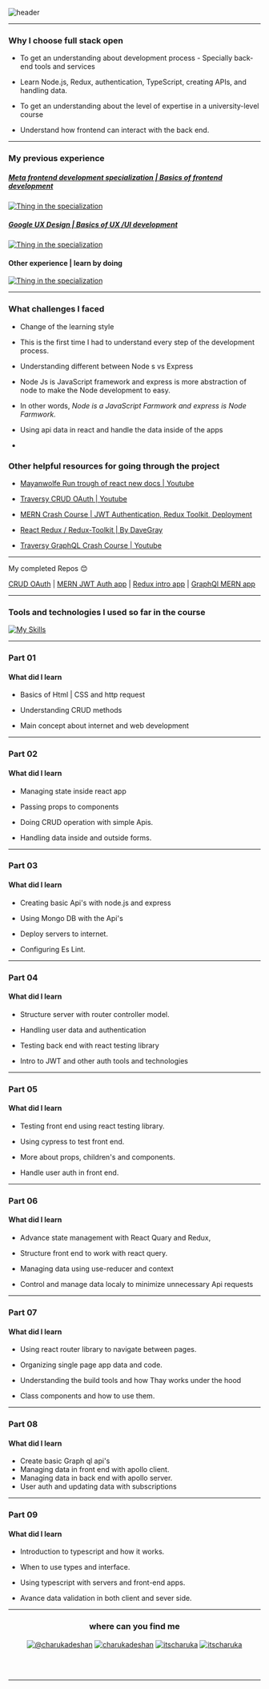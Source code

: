 
  

![header](https://capsule-render.vercel.app/api?type=waving&color=gradient&$with=auto&height=350&section=header&text=Fullstackopen%20exercises&animation=fadeIn&fontSize=60)

  

---

  

### Why I choose full stack open

  

- To get an understanding about development process - Specially back-end tools and services

- Learn Node.js, Redux, authentication, TypeScript, creating APIs, and handling data.

- To get an understanding about the level of expertise in a university-level course

- Understand how frontend can interact with the back end.

  

---

  

### My previous experience

  

##### [Meta frontend development specialization | Basics of frontend development](https://coursera.org/share/3e93587f3532fa130e355dbf61b6b96f)

  

[![Thing in the specialization](https://skillicons.dev/icons?i=js,react,nodejs,css,html,git,linux,github,jest,figma,&perline=14)](https://skillicons.dev)

##### [Google UX Design | Basics of UX /UI development](https://coursera.org/share/e9a16ace37985180f9a8e4051e435019)

  

[![Thing in the specialization](https://skillicons.dev/icons?i=figma,webflow,xd&perline=14)](https://skillicons.dev)

  

#### Other experience | learn by doing

  

[![Thing in the specialization](https://skillicons.dev/icons?i=postman,vite,d3,tailwind,wordpress&perline=14)](https://skillicons.dev)

  

---

  

### What challenges I faced

  

- Change of the learning style

- This is the first time I had to understand every step of the development process.

- Understanding different between Node s vs Express

- Node Js is JavaScript framework and express is more abstraction of node to make the Node development to easy.

- In other words, *Node is a JavaScript Farmwork and express is Node _Farmwork_.*

  
  

- Using api data in react and handle the data inside of the apps

-

  

### Other helpful resources for going through the project

  

- [Mayanwolfe Run trough of react new docs | Youtube](https://www.youtube.com/watch?v=Of4SLBLlUAY)

- [Traversy CRUD OAuth | Youtube](https://www.youtube.com/watch?v=SBvmnHTQIPY&t=1185s&pp=ygUUIFRyYXZlcnN5IENSVUQgT0F1dGg=)

- [MERN Crash Course | JWT Authentication, Redux Toolkit, Deployment](https://www.youtube.com/watch?v=R4AhvYORZRY)
- [React Redux / Redux-Toolkit | By  DaveGray](https://youtu.be/NqzdVN2tyvQ?si=ASIHnk49_U9BDSAf)
-  [Traversy GraphQL Crash Course | Youtube](https://www.youtube.com/watch?v=BcLNfwF04Kw)
---
 My completed Repos 😊
 
 [CRUD OAuth](https://github.com/itscharukadeshan/Story-app) | [MERN JWT Auth app](https://github.com/itscharukadeshan/MERN---JWT---auth) | [Redux intro app](https://github.com/itscharukadeshan/Reduxt-intro)  | [GraphQl MERN app](https://github.com/itscharukadeshan/GraphQL-With-Full-Stack-MERN-Project)

---

  

### Tools and technologies I used so far in the course

  

[![My Skills](https://skillicons.dev/icons?i=js,react,d3,nodejs,express,css,html,docker,git,github,jest,postman,tailwind,vite,figma,webflow&perline=14)](https://skillicons.dev)

  

---

  

### Part 01

  

#### What did I learn

  

- Basics of Html | CSS and http request

- Understanding CRUD methods

- Main concept about internet and web development

  
  

---

  

### Part 02

  

#### What did I learn

  

- Managing state inside react app

- Passing props to components 

- Doing CRUD operation with simple Apis.

- Handling data inside and outside forms.

  

---

  

### Part 03

  

#### What did I learn

  

- Creating basic Api's with node.js and express

- Using Mongo DB with the Api's

- Deploy servers to internet.

- Configuring Es Lint.

  

---

  

### Part 04

  

#### What did I learn

  

- Structure server with router controller model.

- Handling user data and authentication 

- Testing back end with react testing library 

-  Intro to JWT and other auth tools and technologies

  

---

  

### Part 05

  

#### What did I learn

  

- Testing front end using react testing library.

- Using cypress to test front end.

- More about props, children's and components.

- Handle user auth in front end.

  

---

  

### Part 06

  

#### What did I learn

  

- Advance state management with React Quary and Redux,

- Structure front end to work with react query.

- Managing data using use-reducer and context

- Control and manage data localy to minimize unnecessary Api requests
  

---

  

### Part 07

  

#### What did I learn

  

- Using react router library to navigate between pages.

- Organizing single page app data and code.

- Understanding the build tools and how Thay works under the hood 

- Class components and how to use them.

  

---

### Part 08

  

#### What did I learn

  

- Create basic Graph ql api's
- Managing data in front end with apollo client.
- Managing data in back end with apollo server.
- User auth and updating data with subscriptions

  

---

### Part 09

  

#### What did I learn

  

- Introduction to typescript and how it works. 

- When to use types and interface.

- Using typescript with servers and front-end apps.

- Avance data validation in both client and sever side.




  

---

  
  
  

<h3  align="center">where can you find me </h3>

  

<div>
<p  align="center">
<a  href="https://medium.com/@charukadeshan"  target="blank"><img  align="center"  src="https://img.shields.io/badge/Medium-12100E?style=for-the-badge&logo=medium&logoColor=white"  alt="@charukadeshan" /></a>
<a  href="https://linkedin.com/in/charukadeshan"  target="blank"><img  align="center"  src="https://img.shields.io/badge/LinkedIn-0077B5?style=for-the-badge&logo=linkedin&logoColor=white"  alt="charukadeshan" /></a>
<a  href="https://twitter.com/itscharuka"  target="blank"><img  align="center"  src="https://img.shields.io/badge/Twitter-1DA1F2?style=for-the-badge&logo=twitter&logoColor=white"  alt="itscharuka" /></a>
<a  href="https://www.figma.com/@charukadeshan"  target="blank"><img  align="center"  src="https://img.shields.io/badge/Figma-F24E1E?style=for-the-badge&logo=figma&logoColor=white"  alt="itscharuka" /></a> </p>

<br></br>

  

---
